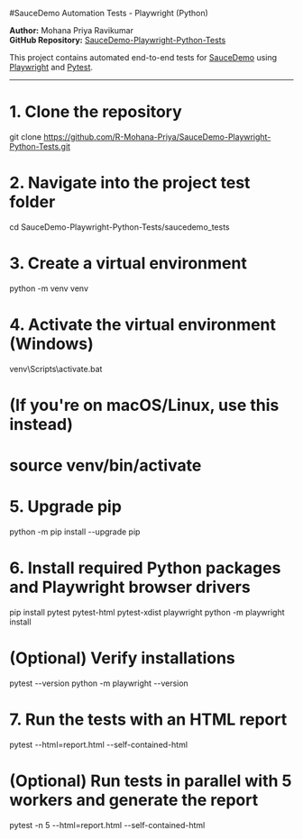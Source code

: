 #SauceDemo Automation Tests - Playwright (Python)

**Author:** Mohana Priya Ravikumar  
**GitHub Repository:** [SauceDemo-Playwright-Python-Tests](https://github.com/R-Mohana-Priya/SauceDemo-Playwright-Python-Tests)

This project contains automated end-to-end tests for [SauceDemo](https://www.saucedemo.com/) using [Playwright](https://playwright.dev/python/) and [Pytest](https://docs.pytest.org/).

---

# 1. Clone the repository
git clone https://github.com/R-Mohana-Priya/SauceDemo-Playwright-Python-Tests.git

# 2. Navigate into the project test folder
cd SauceDemo-Playwright-Python-Tests/saucedemo_tests

# 3. Create a virtual environment
python -m venv venv

# 4. Activate the virtual environment (Windows)
venv\Scripts\activate.bat

# (If you're on macOS/Linux, use this instead)
# source venv/bin/activate

# 5. Upgrade pip
python -m pip install --upgrade pip

# 6. Install required Python packages and Playwright browser drivers
pip install pytest pytest-html pytest-xdist playwright
python -m playwright install

# (Optional) Verify installations
pytest --version
python -m playwright --version

# 7. Run the tests with an HTML report
pytest --html=report.html --self-contained-html

# (Optional) Run tests in parallel with 5 workers and generate the report
pytest -n 5 --html=report.html --self-contained-html


